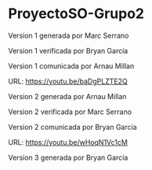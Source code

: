 # ProyectoSO-Grupo2
Version 1 generada por Marc Serrano  

Version 1 verificada por Bryan García

Version 1 comunicada por Arnau Millan 

URL: https://youtu.be/baDgPLZTE2Q


Version 2 generada por Arnau Millan 

Version 2 verificada por Marc Serrano

Version 2 comunicada por Bryan García

URL: https://youtu.be/wHoqN1Vc1cM


Version 3 generada por Bryan García
